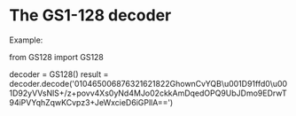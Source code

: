 # The GS1-128 decoder


Example:

from GS128 import GS128

decoder = GS128()
result = decoder.decode('010465006876321621822GhownCvYQB\u001D91ffd0\u001D92yVVsNlS+/z+povv4Xs0yNd4MJo02ckkAmDqedOPQ9UbJDmo9EDrwT94iPVYqhZqwKCvpz3+JeWxcieD6iGPllA==')


